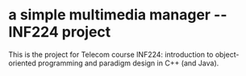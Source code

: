 #  a simple multimedia manager -- INF224 project
This is the project for Telecom course INF224: introduction to object-oriented programming and paradigm design in C++ (and Java).
